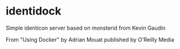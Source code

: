 identidock
===========================================
Simple identicon server based on monsterid from Kevin Gaudin

From "Using Docker" by Adrian Mouat published by O'Reilly Media